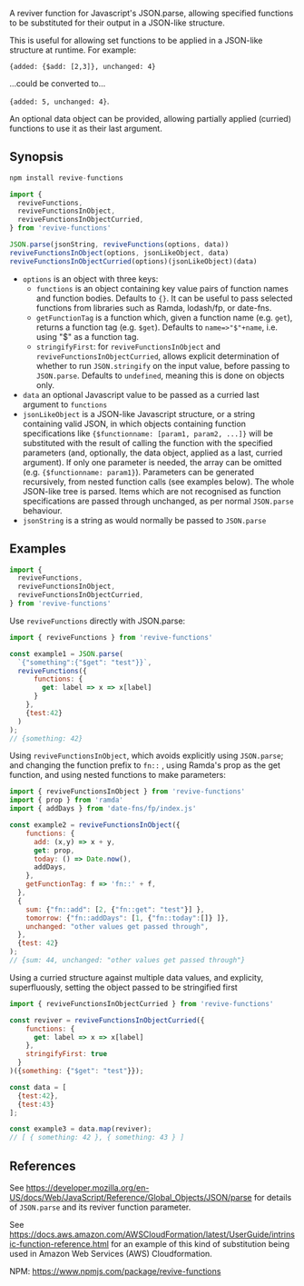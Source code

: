 A reviver function for Javascript's JSON.parse, allowing specified functions to be substituted for their output in a JSON-like structure.

This is useful for allowing set functions to be applied in a JSON-like structure at runtime. For example:

`{added: {$add: [2,3]}, unchanged: 4}` 

...could be converted to...

`{added: 5, unchanged: 4}`. 

An optional data object can be provided, allowing partially applied (curried) functions to use it as their last argument.

## Synopsis

```js
npm install revive-functions

import { 
  reviveFunctions, 
  reviveFunctionsInObject, 
  reviveFunctionsInObjectCurried, 
} from 'revive-functions'

JSON.parse(jsonString, reviveFunctions(options, data))
reviveFunctionsInObject(options, jsonLikeObject, data)
reviveFunctionsInObjectCurried(options)(jsonLikeObject)(data)
```

* `options` is an object with three keys:
  * `functions` is an object containing key value pairs of function names and function bodies. Defaults to `{}`. It can be useful to pass selected functions from libraries such as Ramda, lodash/fp, or date-fns.
  * `getFunctionTag` is a function which, given a function name (e.g. `get`), returns a function tag (e.g. `$get`). Defaults to `name=>"$"+name`, i.e. using "$" as a function tag.
  * `stringifyFirst`: for `reviveFunctionsInObject` and `reviveFunctionsInObjectCurried`, allows explicit determination of whether to run `JSON.stringify` on the input value, before passing to `JSON.parse`. Defaults to `undefined`, meaning this is done on objects only.
* `data` an optional Javascript value to be passed as a curried last argument to `functions`
* `jsonLikeObject` is a JSON-like Javascript structure, or a string containing valid JSON, in which objects containing function specifications like `{$functionname: [param1, param2, ...]}` will be substituted with the result of calling the function with the specified parameters (and, optionally, the data object, applied as a last, curried argument). If only one parameter is needed, the array can be omitted (e.g. `{$functionname: param1}`). Parameters can be generated recursively, from nested function calls (see examples below). The whole JSON-like tree is parsed. Items which are not recognised as function specifications are passed through unchanged, as per normal `JSON.parse` behaviour.
* `jsonString` is a string as would normally be passed to `JSON.parse`

## Examples

```js
import { 
  reviveFunctions, 
  reviveFunctionsInObject, 
  reviveFunctionsInObjectCurried, 
} from 'revive-functions'
```
Use `reviveFunctions` directly with JSON.parse:
```js
import { reviveFunctions } from 'revive-functions'

const example1 = JSON.parse(
  `{"something":{"$get": "test"}}`, 
  reviveFunctions({
      functions: {
        get: label => x => x[label]
      }
    },
    {test:42}
  )
);
// {something: 42}
```
Using `reviveFunctionsInObject`, which avoids explicitly using `JSON.parse`; and changing the function prefix to `fn::` , using Ramda's prop as the get function, and using nested functions to make parameters:
```js
import { reviveFunctionsInObject } from 'revive-functions'
import { prop } from 'ramda'
import { addDays } from 'date-fns/fp/index.js'

const example2 = reviveFunctionsInObject({ 
    functions: {
      add: (x,y) => x + y,
      get: prop,
      today: () => Date.now(),
      addDays,  
    },
    getFunctionTag: f => 'fn::' + f,
  }, 
  {
    sum: {"fn::add": [2, {"fn::get": "test"}] },
    tomorrow: {"fn::addDays": [1, {"fn::today":[]} ]},
    unchanged: "other values get passed through",
  }, 
  {test: 42}
);
// {sum: 44, unchanged: "other values get passed through"}
```
Using a curried structure against multiple data values, and explicity, superfluously, setting the object passed to be stringified first  
```js
import { reviveFunctionsInObjectCurried } from 'revive-functions'

const reviver = reviveFunctionsInObjectCurried({ 
    functions: {
      get: label => x => x[label]
    },
    stringifyFirst: true   
  }
)({something: {"$get": "test"}});

const data = [
  {test:42},
  {test:43}
];

const example3 = data.map(reviver);
// [ { something: 42 }, { something: 43 } ]
```

## References

See https://developer.mozilla.org/en-US/docs/Web/JavaScript/Reference/Global_Objects/JSON/parse for details of `JSON.parse` and its reviver function parameter.

See https://docs.aws.amazon.com/AWSCloudFormation/latest/UserGuide/intrinsic-function-reference.html for an example of this kind of substitution being used in Amazon Web Services (AWS) Cloudformation.

NPM: https://www.npmjs.com/package/revive-functions